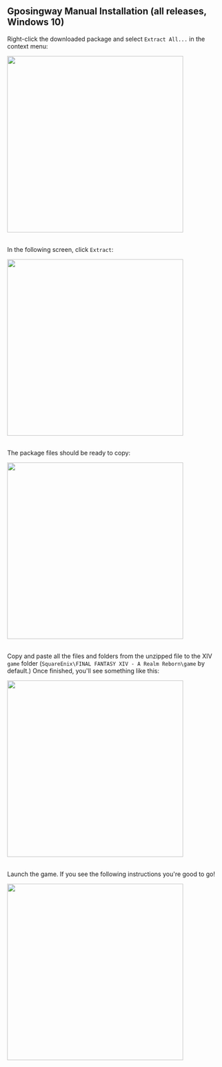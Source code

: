 ## Gposingway Manual Installation (all releases, Windows 10)

Right-click the downloaded package and select `Extract All...` in the context menu:

<img src='https://github.com/gposingway/gposingway/assets/18711130/7968f27b-f5b5-4c1c-ba07-5911a8f7a79e' width='408' /><br/><br/>

In the following screen, click `Extract`:

<img src='https://github.com/gposingway/gposingway/assets/18711130/7d3c3978-355e-4b0e-9a74-c64ab2318f65' width='408' /><br/><br/>

The package files should be ready to copy:

<img src='https://github.com/gposingway/gposingway/assets/18711130/5654b154-4599-4623-94f2-d177c5668a18' width='408' /><br/><br/>

Copy and paste all the files and folders from the unzipped file to the XIV `game` folder (`SquareEnix\FINAL FANTASY XIV - A Realm Reborn\game` by default.) Once finished, you'll see something like this:

<img src='https://github.com/gposingway/gposingway/assets/18711130/0b19951d-0338-419c-903b-351be9483b2f' width='408' /><br/><br/>

Launch the game. If you see the following instructions you're good to go!

<img src='https://github.com/gposingway/gposingway/assets/18711130/65ef0e5f-f49e-4903-9105-acd9bb9c41e9' width='408' /><br/><br/>
